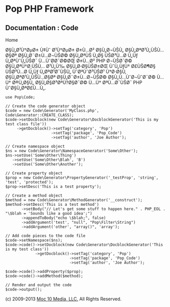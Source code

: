 Pop PHP Framework
=================

Documentation : Code
--------------------

Home

Ø§Ù„Ø¹Ù†ØµØ± Ù‡Ùˆ Ø¹Ù†ØµØ± Ø±Ù…Ø² Ø§Ù„Ø¬ÙŠÙ„ Ø§Ù„ØªØ¹Ù„ÙŠÙ…Ø§Øª
Ø§Ù„Ø¨Ø±Ù…Ø¬ÙŠØ© Ø§Ù„ØªÙŠ Ù„Ø§ ÙŠØ³Ù…Ø­ Ù„Ùƒ Ù„ØªÙˆÙ„ÙŠØ¯ Ù…ÙˆØ­Ø¯Ø©ØŒ
Ø±Ù…Ø² PHP Ø¬ÙŠØ¯Ø© Ø§Ù„ØªÙ†Ø¸ÙŠÙ… Ø¹Ù„Ù‰ Ø§Ù„Ø·Ø§ÙŠØ±ØŒ ÙˆÙ„ÙƒÙ†
Ø£ÙŠØ¶Ø§ ÙŠØ³Ù…Ø­ Ù„Ùƒ Ù„ØªØ¹Ø¯ÙŠÙ„ ÙˆØªÙˆØ³ÙŠØ¹ Ù†Ø·Ø§Ù‚
Ø§Ù„ØªØ¹Ù„ÙŠÙ…Ø§Øª Ø§Ù„Ø¨Ø±Ù…Ø¬ÙŠØ© Ø§Ù„Ù…ÙˆØ¬ÙˆØ¯Ø© Ù…Ù† Ø®Ù„Ø§Ù„
Ø§Ù„Ø§Ø³ØªÙ?Ø§Ø¯Ø© Ù…Ù† ØªÙ…Ø¯ÙŠØ¯ PHP ÙˆØ§Ù„ØªØ£Ù…Ù„.

    use Pop\Code;

    // Create the code generator object
    $code = new Code\Generator('MyClass.php', Code\Generator::CREATE_CLASS);
    $code->setDocblock(new Code\Generator\DocblockGenerator('This is my test class file'))
         ->getDocblock()->setTag('category', 'Pop')
                        ->setTag('package', 'Pop_Code')
                        ->setTag('author', 'Joe Author');

    // Create namespace object
    $ns = new Code\Generator\NamespaceGenerator('Some\Other');
    $ns->setUse('Some\Other\Thing')
       ->setUse('Some\Other\Blah', 'B')
       ->setUse('Some\Other\Another');

    // Create property object
    $prop = new Code\Generator\PropertyGenerator('_testProp', 'string', 'test', 'protected');
    $prop->setDesc('This is a test property');

    // Create a method object
    $method = new Code\Generator\MethodGenerator('__construct');
    $method->setDesc('This is a test method')
           ->setBody("// Let's get some stuff to happen here." . PHP_EOL . "\$blah = 'Sounds like a good idea';")
           ->appendToBody("echo \$blah;", false)
           ->addArgument('test', "null", "Pop\Filter\String")
           ->addArgument('other', "array()", 'array');

    // Add code pieces to the code file
    $code->setNamespace($ns);
    $code->code()->setDocblock(new Code\Generator\DocblockGenerator('This is my test class'))
                 ->getDocblock()->setTag('category', 'Pop')
                                ->setTag('package', 'Pop_Code')
                                ->setTag('author', 'Joe Author');

    $code->code()->addProperty($prop);
    $code->code()->addMethod($method);

    // Render and output the code
    $code->output();

\(c) 2009-2013 [Moc 10 Media, LLC.](http://www.moc10media.com) All
Rights Reserved.
